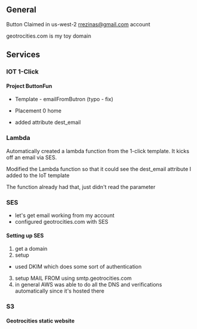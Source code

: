 ## General

Button Claimed in us-west-2 rrezinas@gmail.com account

geotrocities.com is my toy domain

## Services

### IOT 1-Click

#### Project ButtonFun

- Template - emailFromButron (typo - fix)

- Placement 0 home

- added attribute dest_email

### Lambda

Automatically created a lambda function from the 1-click template. It kicks off an email via SES.

Modified the Lambda function so that it could see the dest_email attribute I added to the IoT template

The function already had that, just didn't read the parameter

### SES

- let's get email working from my account
- configured geotrocities.com with SES

#### Setting up SES

1. get a domain
2. setup
  - used DKIM which does some sort of authentication
3. setup MAIL FROM using smtp.geotrocities.com
4. in general AWS was able to do all the DNS and verifications automatically since it's hosted there


### S3

#### Geotrocities static website
